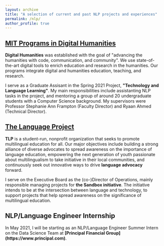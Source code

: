 ```yaml
---
layout: archive
title: "A selection of current and past NLP projects and experiences"
permalink: /nlp/
author_profile: true
---
```


[MIT Programs in Digital Humanities](https://digitalhumanities.mit.edu)
---

<p>
<b>Digital Humanities</b> was established with the goal of "advancing the humanities with code, communication, and community". We use state-of-the-art digital tools to enrich education and research in the humanities. Our programs integrate digital and humanities education, teaching, and research.
</p>

<p>
I serve as a Graduate Assisant in the Spring 2021 Project, <b>"Technology and Language Learning"</b>. My main responsibilities include assistanting NLP tasks in the project, and mentoring a group of around 20 undergraduate students with a Computer Science background. My supervisors were Professor Stephanie Ann Frampton (Faculty Director) and Ryaan Ahmed (Technical Director).
</p>


[The Language Project](https://www.the-language-project.org/sandbox.html)
---

<p>
<b>TLP</b> is a student-run, nonprofit organization that seeks to promote multilingual education for all. Our major objectives include building a strong alliance of diverse advocates to spread awareness on the importance of language education, empowering the next generation of youth passionate about multilingualism to take initiative in their local communities, and continuously seek out innovative ways to drive <b>language advocacy</b> forward.
</p>

<p>
I serve on the Executive Board as the (co-)Director of Operations, mainly responsible managing projects for <b>the Sandbox initiative</b>. The initiative intends to be at the intersection between language and technology, to support projects that help spread awareness on the significance of multilingual education.
</p>


NLP/Language Engineer Internship
---

<p>
In May 2021, I will be starting as an NLP/Language Engineer Summer Intern on the Data Science Team at <b>[Principal Financial Group](https://www.principal.com)</b>.
</p>

